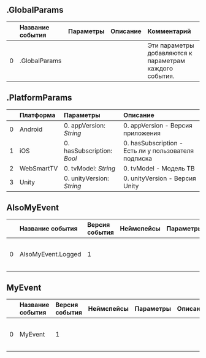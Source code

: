 ## .GlobalParams

|| Название события | Параметры | Описание | Комментарий |                    
|---:|:---|:---|:---|:---|
|0|.GlobalParams|||Эти параметры добавляются к параметрам каждого события.|

## .PlatformParams

| | Платформа | Параметры | Описание |
|---:|:---|:---|:---|
|0|Android|0. appVersion: <em>String</em><br>|0. appVersion - Версия приложения<br>|
|1|iOS|0. hasSubscription: <em>Bool</em><br>|0. hasSubscription - Есть ли у пользователя подписка<br>|
|2|WebSmartTV|0. tvModel: <em>String</em><br>|0. tvModel - Модель ТВ<br>|
|3|Unity|0. unityVersion: <em>String</em><br>|0. unityVersion - Версия Unity<br>|

## AlsoMyEvent
| | Название события | Версия события | Неймспейсы | Параметры | Описание | Комментарий | Android | iOS | WebSmartTV | Unity |
|---:|:---|:---|:---|:---|:---|:---|:---|:---|:---|:---|
|0|AlsoMyEvent.Logged|1||||Also event description|В разработке https://your-tracker.com|В разработке https://your-tracker.com|В разработке https://your-tracker.com|В разработке https://your-tracker.com|

## MyEvent
| | Название события | Версия события | Неймспейсы | Параметры | Описание | Комментарий | Android | iOS | WebSmartTV | Unity |
|---:|:---|:---|:---|:---|:---|:---|:---|:---|:---|:---|
|0|MyEvent|1||||Event description|В разработке https://your-tracker.com|В разработке https://your-tracker.com|В разработке https://your-tracker.com|В разработке https://your-tracker.com|

